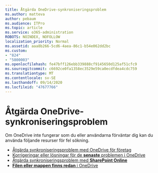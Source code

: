```yaml
---
title: Åtgärda OneDrive-synkroniseringsproblem
ms.author: matteva
author: pebaum
ms.audience: ITPro
ms.topic: article
ms.service: o365-administration
ROBOTS: NOINDEX, NOFOLLOW
localization_priority: Normal
ms.assetid: aaa8b266-5cd6-4aea-86c1-b54e062dd2bc
ms.custom:
- "824"
- "5800003"
ms.openlocfilehash: fe47bff126ebb339888cf9145650d125af51cfc9
ms.sourcegitcommit: c6692ce0fa1358ec3529e59ca0ecdfdea4cdc759
ms.translationtype: MT
ms.contentlocale: sv-SE
ms.lasthandoff: 09/14/2020
ms.locfileid: "47677766"
---
```

# <a name="fix-onedrive-sync-problems"></a>Åtgärda OneDrive-synkroniseringsproblem

Om OneDrive inte fungerar som du eller användarna förväntar dig kan du använda följande resurser för fel sökning.

- [Åtgärda synkroniseringsproblem med OneDrive för företag](https://support.microsoft.com/office/207e983e-146d-404c-a994-672ef29e1f90)
- [Korrigeringar eller lösningar för de **senaste** problemen i OneDrive](https://support.office.com/article/36110213-f3f6-490d-8cb7-3833539def0b)
- [Åtgärda synkroniseringsproblem med **SharePoint Online**](https://support.office.com/article/207e983e-146d-404c-a994-672ef29e1f90)
- [**Filen eller mappen finns redan** i OneDrive](https://support.microsoft.com/office/7b8044ad-438d-41db-bbbf-4f66b8890408)
